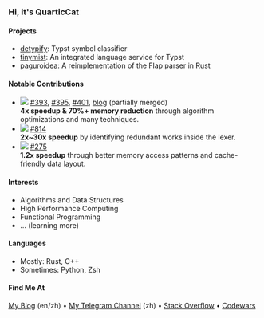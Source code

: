 ### Hi, it's QuarticCat

<!-- <picture>
  <source media="(prefers-color-scheme: dark)" srcset="https://github-readme-stats.vercel.app/api?username=QuarticCat&hide_title=true&count_private=true&show_icons=true&theme=onedark">
  <source media="(prefers-color-scheme: light)" srcset="https://github-readme-stats.vercel.app/api?username=QuarticCat&hide_title=true&count_private=true&show_icons=true">
  <img align="right">
</picture> -->

#### Projects

- [detypify](https://github.com/QuarticCat/detypify): Typst symbol classifier
- [tinymist](https://github.com/Myriad-Dreamin/tinymist): An integrated language service for Typst
- [paguroidea](https://github.com/SchrodingerZhu/paguroidea): A reimplementation of the Flap parser in Rust

#### Notable Contributions

- [![](https://img.shields.io/github/stars/Wilfred/difftastic?style=flat&label=difftastic)](https://github.com/Wilfred/difftastic)
  [#393](https://github.com/Wilfred/difftastic/pull/393),
  [#395](https://github.com/Wilfred/difftastic/pull/395),
  [#401](https://github.com/Wilfred/difftastic/pull/401),
  [blog](https://blog.quarticcat.com/posts/optimize-difftastic/)
  (partially merged)
  <br/>
  **4x speedup & 70%+ memory reduction** through algorithm optimizations and many techniques.
- [![](https://img.shields.io/github/stars/lalrpop/lalrpop?style=flat&label=lalrpop)](https://github.com/lalrpop/lalrpop)
  [#814](https://github.com/lalrpop/lalrpop/pull/814)
  <br/>
  **2x~30x speedup** by identifying redundant works inside the lexer.
- [![](https://img.shields.io/github/stars/turboderp/exllama?style=flat&label=exllama)](https://github.com/turboderp/exllama)
  [#275](https://github.com/turboderp/exllama/pull/275)
  <br/>
  **1.2x speedup** through better memory access patterns and cache-friendly data layout.

#### Interests

- Algorithms and Data Structures
- High Performance Computing
- Functional Programming
- ... (learning more)

#### Languages

- Mostly: Rust, C++
- Sometimes: Python, Zsh

#### Find Me At

[My Blog](https://blog.quarticcat.com/) (en/zh)
&bull;
[My Telegram Channel](https://t.me/QC_Grove) (zh)
&bull;
[Stack Overflow](https://stackoverflow.com/users/14258517/quarticcat)
&bull;
[Codewars](https://www.codewars.com/users/QuarticCat)
